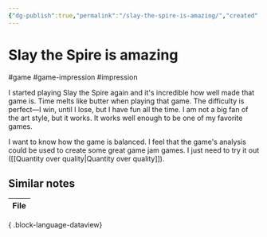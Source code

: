 ```yaml
---
{"dg-publish":true,"permalink":"/slay-the-spire-is-amazing/","created":"2024-01-29T21:42:17.898+09:00","updated":"2024-01-29T21:44:35.308+09:00"}
---
```


# Slay the Spire is amazing

#game #game-impression #impression 

I started playing Slay the Spire again and it's incredible how well made that game is. Time melts like butter when playing that game. The difficulty is perfect—I win, until I lose, but I have fun all the time. I am not a big fan of the art style, but it works. It works well enough to be one of my favorite games.

I want to know how the game is balanced. I feel that the game's analysis could be used to create some great game jam games. I just need to try it out ([[Quantity over quality\|Quantity over quality]]).

## Similar notes

| File |
| ---- |

{ .block-language-dataview}
